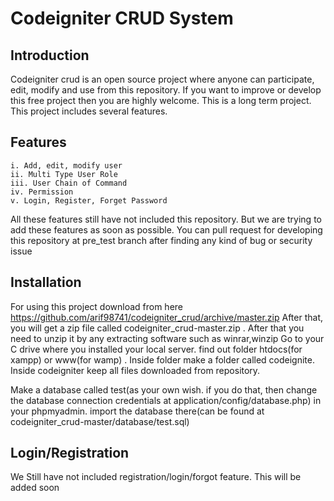 # Codeigniter CRUD System

## Introduction

Codeigniter crud is an open source project where anyone can participate, edit, modify and use from this repository.
If you want to improve or develop this free project then you are highly welcome. This is a long term project.
This project includes several features. 

## Features

	i. Add, edit, modify user
	ii. Multi Type User Role
	iii. User Chain of Command
	iv. Permission
	v. Login, Register, Forget Password


All these features still have not included this repository. But we are trying to add these features as soon as possible. You can pull request for developing this repository at pre_test branch after finding any kind of bug or security issue

## Installation

For using this project download from here https://github.com/arif98741/codeigniter_crud/archive/master.zip
After that, you will get a zip file called codeigniter_crud-master.zip . After that you need to unzip it by any extracting software such as winrar,winzip
Go to your C drive where you installed your local server. find out folder htdocs(for xampp) or www(for wamp) .
Inside folder make a folder called codeignite. Inside codeigniter keep all files downloaded from repository. 

Make a database called test(as your own wish. if you do that, then change the database connection credentials at application/config/database.php) in your phpmyadmin. import the database there(can be found at codeigniter_crud-master/database/test.sql)

## Login/Registration
We Still have not included registration/login/forgot feature. This will be added soon
	
